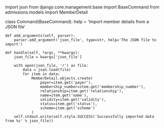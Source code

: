 import json
from django.core.management.base import BaseCommand
from admissions.models import MemberDetail

class Command(BaseCommand):
    help = 'Import member details from a JSON file'

    def add_arguments(self, parser):
        parser.add_argument('json_file', type=str, help='The JSON file to import')

    def handle(self, *args, **kwargs):
        json_file = kwargs['json_file']

        with open(json_file, 'r') as file:
            data = json.load(file)
            for item in data:
                MemberDetail.objects.create(
                    payer=item.get('payer'),
                    membership_number=item.get('membership_number'),
                    relationship=item.get('relationship'),
                    name=item.get('name'),
                    validity=item.get('validity'),
                    status=item.get('status'),
                    scheme=item.get('scheme')
                )
        self.stdout.write(self.style.SUCCESS('Successfully imported data from %s' % json_file))
